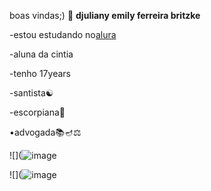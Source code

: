 boas vindas;) 🥶
**djuliany emily ferreira britzke**

-estou estudando no[alura](https://www.alura.com.br/)

-aluna da cintia

-tenho 17years

-santista☯︎

-escorpiana🦂


•advogada📚🪔⚖️


![](![image](https://github.com/user-attachments/assets/f505cbf7-0171-4536-8e3d-21c601d4cd6b)



![](![image](https://github.com/user-attachments/assets/8a461298-d387-4d61-ac2b-a73b366d6417)







